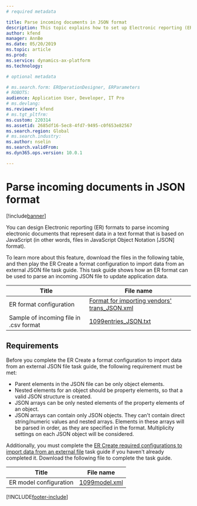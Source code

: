```yaml
---
# required metadata

title: Parse incoming documents in JSON format
description: This topic explains how to set up Electronic reporting (ER) formats to parse incoming documents in JavaScript Object Notation (JSON) format.
author: kfend
manager: AnnBe
ms.date: 05/20/2019
ms.topic: article
ms.prod: 
ms.service: dynamics-ax-platform
ms.technology: 

# optional metadata

# ms.search.form: EROperationDesigner, ERParameters
# ROBOTS: 
audience: Application User, Developer, IT Pro
# ms.devlang: 
ms.reviewer: kfend
# ms.tgt_pltfrm: 
ms.custom: 220314
ms.assetid: 2685df16-5ec8-4fd7-9495-c0f653e82567
ms.search.region: Global
# ms.search.industry: 
ms.author: nselin
ms.search.validFrom: 
ms.dyn365.ops.version: 10.0.1

---
```


# Parse incoming documents in JSON format

[!include[banner](../includes/banner.md)]

You can design Electronic reporting (ER) formats to parse incoming electronic documents that represent data in a text format that is based on JavaScript (in other words, files in JavaScript Object Notation \[JSON\] format).

To learn more about this feature, download the files in the following table, and then play the ER Create a format configuration to import data from an external JSON file task guide. This task guide shows how an ER format can be used to parse an incoming JSON file to update application data.

| Title                                  | File name |
|----------------------------------------|-----------|
| ER format configuration                | [Format for importing vendors' trans_JSON.xml](https://go.microsoft.com/fwlink/?linkid=874111) |
| Sample of incoming file in .csv format | [1099entries_JSON.txt](https://go.microsoft.com/fwlink/?linkid=874111) |

## Requirements

Before you complete the ER Create a format configuration to import data from an external JSON file task guide, the following requirement must be met:

- Parent elements in the JSON file can be only object elements.
- Nested elements for an object should be property elements, so that a valid JSON structure is created.
- JSON arrays can be only nested elements of the property elements of an object.
- JSON arrays can contain only JSON objects. They can't contain direct string/numeric values and nested arrays. Elements in these arrays will be parsed in order, as they are specified in the format. Multiplicity settings on each JSON object will be considered.

Additionally, you must complete the [ER Create required configurations to import data from an external file](tasks/er-required-configurations-import-data.md) task guide if you haven't already completed it. Download the following file to complete the task guide.

| Title                  | File name |
|------------------------|-----------|
| ER model configuration | [1099model.xml](https://go.microsoft.com/fwlink/?linkid=874111) |


[!INCLUDE[footer-include](../../../includes/footer-banner.md)]